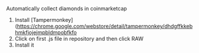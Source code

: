 Automatically collect diamonds in coinmarketcap
1. Install [Tampermonkey](https://chrome.google.com/webstore/detail/tampermonkey/dhdgffkkebhmkfjojejmpbldmpobfkfo
2. Click on first .js file in repository and then click RAW
3. Install it
